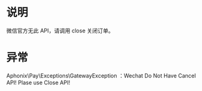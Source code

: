 # 说明

微信官方无此 API，请调用 close 关闭订单。

# 异常

Aphonix\Pay\Exceptions\GatewayException ：Wechat Do Not Have Cancel API! Plase use Close API!





